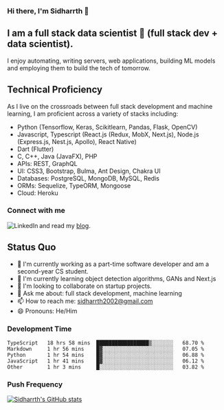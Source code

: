 ### Hi there, I'm Sidharrth 👋

## I am a full stack data scientist 🚀 (full stack dev + data scientist).
I enjoy automating, writing servers, web applications, building ML models and employing them to build the tech of tomorrow.

## Technical Proficiency
As I live on the crossroads between full stack development and machine learning, I am proficient across a variety of stacks including:
- Python (Tensorflow, Keras, Scikitlearn, Pandas, Flask, OpenCV)
- Javascript, Typescript (React.js (Redux, MobX, Next.js), Node.js (Express.js, Nest.js, Apollo), React Native)
- Dart (Flutter)
- C, C++, Java (JavaFX), PHP
- APIs: REST, GraphQL
- UI: CSS3, Bootstrap, Bulma, Ant Design, Chakra UI
- Databases: PostgreSQL, MongoDB, MySQL, Redis
- ORMs: Sequelize, TypeORM, Mongoose
- Cloud: Heroku

### Connect with me

[<img align="left" alt="LinkedIn" src="https://img.shields.io/badge/linkedin-%230077B5.svg?&style=for-the-badge&logo=linkedin&logoColor=white" />][linkedin]
and read my [blog].

## Status Quo
- 🔭 I'm currently working as a part-time software developer and am a second-year CS student.
- 🌱 I'm currently learning object detection algorithms, GANs and Next.js
- 👯 I'm looking to collaborate on startup projects.
- 💬 Ask me about: full stack development, machine learning
- 📫 How to reach me: sidharrth2002@gmail.com
- 😄 Pronouns: He/Him


### Development Time
<!--START_SECTION:waka-->
```text
TypeScript   18 hrs 58 mins  █████████████████▒░░░░░░░   68.70 % 
Markdown     1 hr 56 mins    █▓░░░░░░░░░░░░░░░░░░░░░░░   07.05 % 
Python       1 hr 54 mins    █▓░░░░░░░░░░░░░░░░░░░░░░░   06.88 % 
JavaScript   1 hr 41 mins    █▓░░░░░░░░░░░░░░░░░░░░░░░   06.12 % 
Other        1 hr 3 mins     █░░░░░░░░░░░░░░░░░░░░░░░░   03.82 % 
```
<!--END_SECTION:waka-->

### Push Frequency
[![Sidharrth's GitHub stats](https://github-readme-stats.vercel.app/api?username=sidharrth2002&show_icons=true)](https://github.com/sidharrth2002/github-readme-stats)

[site]: http://mathsforgeeks.org/
[blog]: https://mathsforgeeks.org/blog
[linkedin]: https://www.linkedin.com/in/sidharrth-nagappan/
